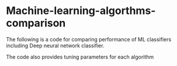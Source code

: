 # Machine-learning-algorthms-comparison

The following is a code for comparing performance of ML classifiers including Deep neural network classifier.

The code also provides tuning parameters for each algorithm
